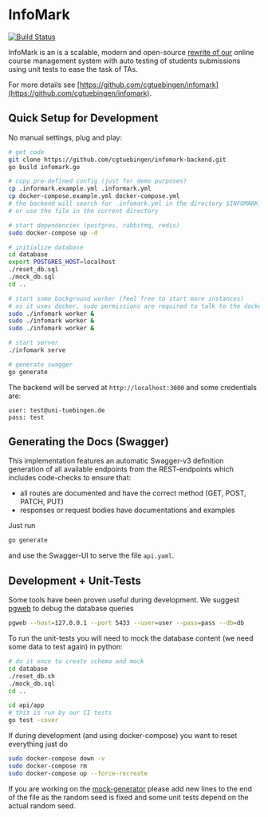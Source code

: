 # InfoMark

[![Build Status](https://ci.patwie.com/api/badges/cgtuebingen/infomark-backend/status.svg)](http://ci.patwie.com/cgtuebingen/infomark-backend)

InfoMark is an is a scalable, modern and open-source [rewrite of our](https://github.com/cgtuebingen/InfoMark-deprecated)
online course management system with auto testing of students submissions using unit tests to ease the task of TAs.

For more details see [https://github.com/cgtuebingen/infomark](https://github.com/cgtuebingen/infomark).

## Quick Setup for Development

No manual settings, plug and play:

```bash
# get code
git clone https://github.com/cgtuebingen/infomark-backend.git
go build infomark.go

# copy pre-defined config (just for demo purposes)
cp .informark.example.yml .informark.yml
cp docker-compose.example.yml docker-compose.yml
# the backend will search for .infomark.yml in the directory $INFOMARK_CONFIG_DIR
# or use the file in the current directory

# start dependencies (postgres, rabbitmq, redis)
sudo docker-compose up -d

# initialize database
cd database
export POSTGRES_HOST=localhost
./reset_db.sql
./mock_db.sql
cd ..

# start some background worker (feel free to start more instances)
# as it uses docker, sudo permissions are required to talk to the docker context
sudo ./infomark worker &
sudo ./infomark worker &
sudo ./infomark worker &

# start server
./infomark serve

# generate swagger
go generate
```

The backend will be served at `http://localhost:3000` and some credentials are:

```
user: test@uni-tuebingen.de
pass: test
```

## Generating the Docs (Swagger)

This implementation features an automatic Swagger-v3 definition generation of all available endpoints from the REST-endpoints which includes code-checks to ensure that:
- all routes are documented and have the correct method (GET, POST, PATCH, PUT)
- responses or request bodies have documentations and examples

Just run

```bash
go generate
```

and use the Swagger-UI to serve the file `api.yaml`.



## Development + Unit-Tests

Some tools have been proven useful during development. We suggest [pgweb](https://github.com/sosedoff/pgweb) to debug the database queries

```bash
pgweb --host=127.0.0.1 --port 5433 --user=user --pass=pass --db=db
```

To run the unit-tests you will need to mock the database content (we need some data to test again) in python:

```bash
# do it once to create schema and mock
cd database
./reset_db.sh
./mock_db.sql
cd ..

cd api/app
# this is run by our CI tests
go test -cover
```

If during development (and using docker-compose) you want to reset everything just do

```bash
sudo docker-compose down -v
sudo docker-compose rm
sudo docker-compose up --force-recreate
```

If you are working on the [mock-generator](./database/mock.py) please add new lines to the end of the file as the random seed is fixed and some unit tests depend on the actual random seed.
